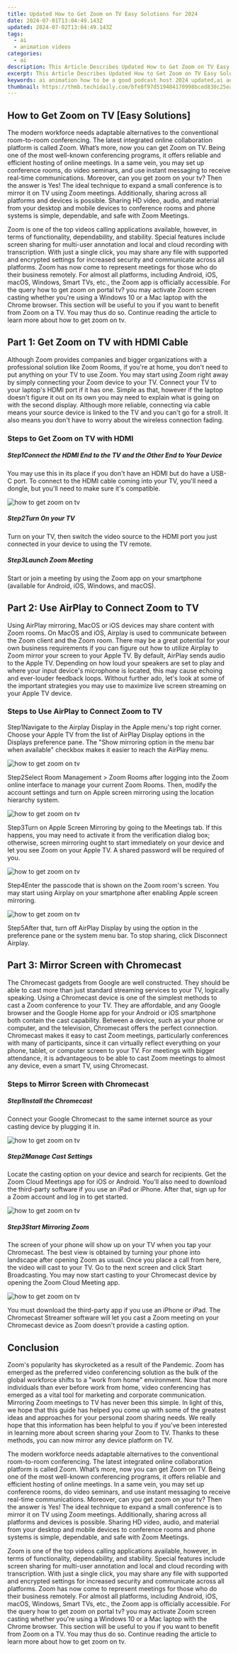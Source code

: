 ```yaml
---
title: Updated How to Get Zoom on TV Easy Solutions for 2024
date: 2024-07-01T13:04:49.143Z
updated: 2024-07-02T13:04:49.143Z
tags: 
  - ai
  - animation videos
categories: 
  - ai
description: This Article Describes Updated How to Get Zoom on TV Easy Solutions for 2024
excerpt: This Article Describes Updated How to Get Zoom on TV Easy Solutions for 2024
keywords: ai animation how to be a good podcast host 2024 updated,ai animation how to zoom picture in picture easy solution,how to get zoom on tv easy solutions,ai animation how to get zoom on tv easy solutions,ai animation 2 easy methods how to zoom in on tiktok videos,how to zoom picture in picture easy solution,2 easy methods how to zoom in on tiktok videos
thumbnail: https://thmb.techidaily.com/bfe8f97d519484170998bced830c25ea7c96c9f9fefb2b304db02c765d66484d.jpg
---
```


## How to Get Zoom on TV [Easy Solutions]

The modern workforce needs adaptable alternatives to the conventional room-to-room conferencing. The latest integrated online collaboration platform is called Zoom. What’s more, now you can get Zoom on TV. Being one of the most well-known conferencing programs, it offers reliable and efficient hosting of online meetings. In a same vein, you may set up conference rooms, do video seminars, and use instant messaging to receive real-time communications. Moreover, can you get zoom on your tv? Then the answer is Yes! The ideal technique to expand a small conference is to mirror it on TV using Zoom meetings. Additionally, sharing across all platforms and devices is possible. Sharing HD video, audio, and material from your desktop and mobile devices to conference rooms and phone systems is simple, dependable, and safe with Zoom Meetings.

Zoom is one of the top videos calling applications available, however, in terms of functionality, dependability, and stability. Special features include screen sharing for multi-user annotation and local and cloud recording with transcription. With just a single click, you may share any file with supported and encrypted settings for increased security and communicate across all platforms. Zoom has now come to represent meetings for those who do their business remotely. For almost all platforms, including Android, iOS, macOS, Windows, Smart TVs, etc., the Zoom app is officially accessible. For the query how to get zoom on portal tv? you may activate Zoom screen casting whether you're using a Windows 10 or a Mac laptop with the Chrome browser. This section will be useful to you if you want to benefit from Zoom on a TV. You may thus do so. Continue reading the article to learn more about how to get zoom on tv.

## Part 1: Get Zoom on TV with HDMI Cable

Although Zoom provides companies and bigger organizations with a professional solution like Zoom Rooms, if you're at home, you don't need to put anything on your TV to use Zoom. You may start using Zoom right away by simply connecting your Zoom device to your TV. Connect your TV to your laptop's HDMI port if it has one. Simple as that, however if the laptop doesn't figure it out on its own you may need to explain what is going on with the second display. Although more reliable, connecting via cable means your source device is linked to the TV and you can't go for a stroll. It also means you don't have to worry about the wireless connection fading.

### Steps to Get Zoom on TV with HDMI

##### Step1Connect the HDMI End to the TV and the Other End to Your Device

You may use this in its place if you don't have an HDMI but do have a USB-C port. To connect to the HDMI cable coming into your TV, you'll need a dongle, but you'll need to make sure it's compatible.

![how to get zoom on tv](https://images.wondershare.com/filmora/article-images/2022/07/connect-hdmi-to-zoom.jpg)

##### Step2Turn On your TV

Turn on your TV, then switch the video source to the HDMI port you just connected in your device to using the TV remote.

##### Step3Launch Zoom Meeting

Start or join a meeting by using the Zoom app on your smartphone (available for Android, iOS, Windows, and macOS).

## Part 2: Use AirPlay to Connect Zoom to TV

Using AirPlay mirroring, MacOS or iOS devices may share content with Zoom rooms. On MacOS and iOS, Airplay is used to communicate between the Zoom client and the Zoom room. There may be a great potential for your own business requirements if you can figure out how to utilize Airplay to Zoom mirror your screen to your Apple TV. By default, AirPlay sends audio to the Apple TV. Depending on how loud your speakers are set to play and where your input device's microphone is located, this may cause echoing and ever-louder feedback loops. Without further ado, let's look at some of the important strategies you may use to maximize live screen streaming on your Apple TV device.

### Steps to Use AirPlay to Connect Zoom to TV

Step1Navigate to the Airplay Display in the Apple menu's top right corner. Choose your Apple TV from the list of AirPlay Display options in the Displays preference pane. The "Show mirroring option in the menu bar when available" checkbox makes it easier to reach the AirPlay menu.

![how to get zoom on tv](https://images.wondershare.com/filmora/article-images/2022/07/airplay-and-homekit.jpg)

Step2Select Room Management > Zoom Rooms after logging into the Zoom online interface to manage your current Zoom Rooms. Then, modify the account settings and turn on Apple screen mirroring using the location hierarchy system.

![how to get zoom on tv](https://images.wondershare.com/filmora/article-images/2022/07/manage-zoom-rooms.jpg)

Step3Turn on Apple Screen Mirroring by going to the Meetings tab. If this happens, you may need to activate it from the verification dialog box; otherwise, screen mirroring ought to start immediately on your device and let you see Zoom on your Apple TV. A shared password will be required of you.

![how to get zoom on tv](https://images.wondershare.com/filmora/article-images/2022/07/airplay-device-password.jpg)

Step4Enter the passcode that is shown on the Zoom room's screen. You may start using Airplay on your smartphone after enabling Apple screen mirroring.

![how to get zoom on tv](https://images.wondershare.com/filmora/article-images/2022/07/enter-password-zoom-room-screen.jpg)

Step5After that, turn off AirPlay Display by using the option in the preference pane or the system menu bar. To stop sharing, click Disconnect Airplay.

## Part 3: Mirror Screen with Chromecast

The Chromecast gadgets from Google are well constructed. They should be able to cast more than just standard streaming services to your TV, logically speaking. Using a Chromecast device is one of the simplest methods to cast a Zoom conference to your TV. They are affordable, and any Google browser and the Google Home app for your Android or iOS smartphone both contain the cast capability. Between a device, such as your phone or computer, and the television, Chromecast offers the perfect connection. Chromecast makes it easy to cast Zoom meetings, particularly conferences with many of participants, since it can virtually reflect everything on your phone, tablet, or computer screen to your TV. For meetings with bigger attendance, it is advantageous to be able to cast Zoom meetings to almost any device, even a smart TV, using Chromecast.

### Steps to Mirror Screen with Chromecast

##### Step1Install the Chromecast

Connect your Google Chromecast to the same internet source as your casting device by plugging it in.

![how to get zoom on tv](https://images.wondershare.com/filmora/article-images/2022/07/install-the-chromecast.jpg)

##### Step2Manage Cast Settings

Locate the casting option on your device and search for recipients. Get the Zoom Cloud Meetings app for iOS or Android. You'll also need to download the third-party software if you use an iPad or iPhone. After that, sign up for a Zoom account and log in to get started.

![how to get zoom on tv](https://images.wondershare.com/filmora/article-images/2022/07/manage-cast-settings.jpg)

##### Step3Start Mirroring Zoom

The screen of your phone will show up on your TV when you tap your Chromecast. The best view is obtained by turning your phone into landscape after opening Zoom as usual. Once you place a call from here, the video will cast to your TV. Go to the next screen and click Start Broadcasting. You may now start casting to your Chromecast device by opening the Zoom Cloud Meeting app.

![how to get zoom on tv](https://images.wondershare.com/filmora/article-images/2022/07/join-a-zoom-meeting.jpg)

You must download the third-party app if you use an iPhone or iPad. The Chromecast Streamer software will let you cast a Zoom meeting on your Chromecast device as Zoom doesn't provide a casting option.

## Conclusion

Zoom's popularity has skyrocketed as a result of the Pandemic. Zoom has emerged as the preferred video conferencing solution as the bulk of the global workforce shifts to a "work from home" environment. Now that more individuals than ever before work from home, video conferencing has emerged as a vital tool for marketing and corporate communication. Mirroring Zoom meetings to TV has never been this simple. In light of this, we hope that this guide has helped you come up with some of the greatest ideas and approaches for your personal zoom sharing needs. We really hope that this information has been helpful to you if you've been interested in learning more about screen sharing your Zoom to TV. Thanks to these methods, you can now mirror any device platform on TV.

The modern workforce needs adaptable alternatives to the conventional room-to-room conferencing. The latest integrated online collaboration platform is called Zoom. What’s more, now you can get Zoom on TV. Being one of the most well-known conferencing programs, it offers reliable and efficient hosting of online meetings. In a same vein, you may set up conference rooms, do video seminars, and use instant messaging to receive real-time communications. Moreover, can you get zoom on your tv? Then the answer is Yes! The ideal technique to expand a small conference is to mirror it on TV using Zoom meetings. Additionally, sharing across all platforms and devices is possible. Sharing HD video, audio, and material from your desktop and mobile devices to conference rooms and phone systems is simple, dependable, and safe with Zoom Meetings.

Zoom is one of the top videos calling applications available, however, in terms of functionality, dependability, and stability. Special features include screen sharing for multi-user annotation and local and cloud recording with transcription. With just a single click, you may share any file with supported and encrypted settings for increased security and communicate across all platforms. Zoom has now come to represent meetings for those who do their business remotely. For almost all platforms, including Android, iOS, macOS, Windows, Smart TVs, etc., the Zoom app is officially accessible. For the query how to get zoom on portal tv? you may activate Zoom screen casting whether you're using a Windows 10 or a Mac laptop with the Chrome browser. This section will be useful to you if you want to benefit from Zoom on a TV. You may thus do so. Continue reading the article to learn more about how to get zoom on tv.



<ins class="adsbygoogle"
      style="display:block"
      data-ad-client="ca-pub-7571918770474297"
      data-ad-slot="8358498916"
      data-ad-format="auto"
      data-full-width-responsive="true"></ins>